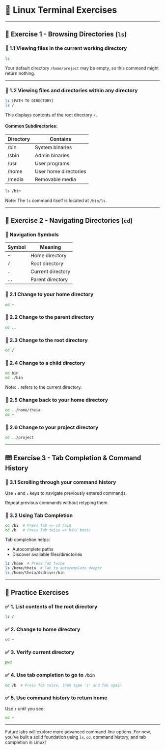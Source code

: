 # 🧪 Linux Terminal Exercises

---

## 📁 Exercise 1 - Browsing Directories (`ls`)

### 🔹 1.1 Viewing files in the current working directory
```bash
ls
```
Your default directory `/home/project` may be empty, so this command might return nothing.

---

### 🔹 1.2 Viewing files and directories within any directory
```bash
ls [PATH TO DIRECTORY]
ls /
```
This displays contents of the root directory `/`.

#### Common Subdirectories:
| Directory | Contains |
|-----------|----------|
| /bin      | System binaries |
| /sbin     | Admin binaries |
| /usr      | User programs |
| /home     | User home directories |
| /media    | Removable media |

```bash
ls /bin
```
Note: The `ls` command itself is located at `/bin/ls`.

---

## 📂 Exercise 2 - Navigating Directories (`cd`)

### 🔹 Navigation Symbols

| Symbol | Meaning |
|--------|---------|
| `~`    | Home directory |
| `/`    | Root directory |
| `.`    | Current directory |
| `..`   | Parent directory |

### 🔹 2.1 Change to your home directory
```bash
cd ~
```

### 🔹 2.2 Change to the parent directory
```bash
cd ..
```

### 🔹 2.3 Change to the root directory
```bash
cd /
```

### 🔹 2.4 Change to a child directory
```bash
cd bin
cd ./bin
```
Note: `.` refers to the current directory.

### 🔹 2.5 Change back to your home directory
```bash
cd ../home/theia
cd ~
```

### 🔹 2.6 Change to your project directory
```bash
cd ../project
```

---

## ⌨️ Exercise 3 - Tab Completion & Command History

### 🔹 3.1 Scrolling through your command history
Use `↑` and `↓` keys to navigate previously entered commands.

Repeat previous commands without retyping them.

### 🔹 3.2 Using Tab Completion
```bash
cd /bi  # Press Tab => cd /bin
cd /b   # Press Tab twice => bin/ boot/
```

Tab completion helps:
- Autocomplete paths
- Discover available files/directories

```bash
ls /home  # Press Tab twice
ls /home/theia  # Tab to autocomplete deeper
ls /home/theia/dsdriver/bin
```

---

## 🧠 Practice Exercises

### ✅ 1. List contents of the root directory
```bash
ls /
```

### ✅ 2. Change to home directory
```bash
cd ~
```

### ✅ 3. Verify current directory
```bash
pwd
```

### ✅ 4. Use tab completion to go to `/bin`
```bash
cd /b  # Press Tab twice, then type 'i' and Tab again
```

### ✅ 5. Use command history to return home
Use `↑` until you see:
```bash
cd ~
```

---

Future labs will explore more advanced command-line options. For now, you've built a solid foundation using `ls`, `cd`, command history, and tab completion in Linux!

